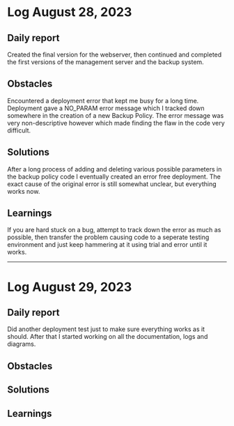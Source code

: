 # Log August 28, 2023

## Daily report
Created the final version for the webserver, then continued and completed the first versions of the management server and the backup system.

## Obstacles
Encountered a deployment error that kept me busy for a long time. Deployment gave a NO_PARAM error message which I tracked down somewhere in the creation of a new Backup Policy. The error message was very non-descriptive however which made finding the flaw in the code very difficult.

## Solutions
After a long process of adding and deleting various possible parameters in the backup policy code I eventually created an error free deployment. The exact cause of the original error is still somewhat unclear, but everything works now.

## Learnings
If you are hard stuck on a bug, attempt to track down the error as much as possible, then transfer the problem causing code to a seperate testing environment and just keep hammering at it using trial and error until it works.

---

# Log August 29, 2023

## Daily report
Did another deployment test just to make sure everything works as it should. After that I started working on all the documentation, logs and diagrams.

## Obstacles


## Solutions


## Learnings

